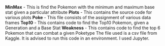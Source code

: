 
**MinMax** - This is find the Pokemon with the minimum and maximum base stat given a particular attribute
**Plots** - This contains the source code for various plots
**Poke** - This file consists of the assignment of various data frames
**Top10** - This contains code to find the Top10 Pokemon, given a Generation and a Base Stat
**Weakness** - This contains code to find the top 6 Pokemon that can combat a given Poketype
The file used is a csv file from Kaggle. It is advised to run this code in an environment. I used Jupyter.
